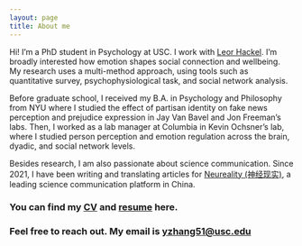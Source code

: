 ```yaml
---
layout: page
title: About me
---
```


Hi! I’m a PhD student in Psychology at USC. I work with [Leor Hackel](https://www.hackellab.org). I’m broadly interested how emotion shapes social connection and wellbeing. My research uses a multi-method approach, using tools such as quantitative survey, psychophysiological task, and social network analysis.

Before graduate school, I received my B.A. in Psychology and Philosophy from NYU where I studied the effect of partisan identity on fake news perception and prejudice expression in Jay Van Bavel and Jon Freeman’s labs. Then, I worked as a lab manager at Columbia in Kevin Ochsner’s lab, where I studied person perception and emotion regulation across the brain, dyadic, and social network levels.

Besides research, I am also passionate about science communication. Since 2021, I have been writing and translating articles for [Neureality (神经现实)](https://neu-reality.com), a leading science communication platform in China.

### You can find my [CV](/Yi%20Zhang_CV.pdf) and [resume](/Yi_Zhang_Resume.pdf) here.
### Feel free to reach out. My email is [yzhang51@usc.edu](mailto:yzhang51@usc.edu)

